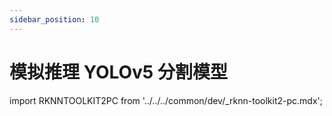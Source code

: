 ```yaml
---
sidebar_position: 10
---
```


# 模拟推理 YOLOv5 分割模型

import RKNNTOOLKIT2PC from '../../../common/dev/\_rknn-toolkit2-pc.mdx';

<RKNNTOOLKIT2PC />
